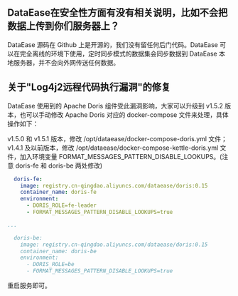 ## DataEase在安全性方面有没有相关说明，比如不会把数据上传到你们服务器上？

DataEase 源码在 Github 上是开源的，我们没有留任何后门代码。DataEase 可以在完全离线的环境下使用，定时同步模式的数据集会同步数据到 DataEase 本地服务器，并不会向外网传送任何数据。

## 关于"Log4j2远程代码执行漏洞"的修复

DataEase 使用到的 Apache Doris 组件受此漏洞影响，大家可以升级到 v1.5.2 版本，也可以手动修改 Apache Doris 对应的 docker-compose 文件来处理，具体操作如下：

v1.5.0 和 v1.5.1 版本，修改 /opt/dataease/docker-compose-doris.yml 文件；v1.4.1 及以前版本，修改 /opt/dataease/docker-compose-kettle-doris.yml 文件，加入环境变量 FORMAT_MESSAGES_PATTERN_DISABLE_LOOKUPS。(注意 doris-fe 和 doris-be 两处修改)
```yml
  doris-fe:
    image: registry.cn-qingdao.aliyuncs.com/dataease/doris:0.15
    container_name: doris-fe
    environment:
      - DORIS_ROLE=fe-leader
      - FORMAT_MESSAGES_PATTERN_DISABLE_LOOKUPS=true

...

  doris-be:
    image: registry.cn-qingdao.aliyuncs.com/dataease/doris:0.15
    container_name: doris-be
    environment:
      - DORIS_ROLE=be
      - FORMAT_MESSAGES_PATTERN_DISABLE_LOOKUPS=true
```
重启服务即可。